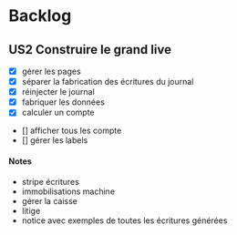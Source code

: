 # Backlog

## US2 Construire le grand live
- [x] gérer les pages
- [x] séparer la fabrication des écritures du journal
- [x] réinjecter le journal
- [x] fabriquer les données
- [x] calculer un compte
- [] afficher tous les compte
- [] gérer les labels

#### Notes
- stripe écritures
- immobilisations machine
- gérer la caisse
- litige
- notice avec exemples de toutes les écritures générées